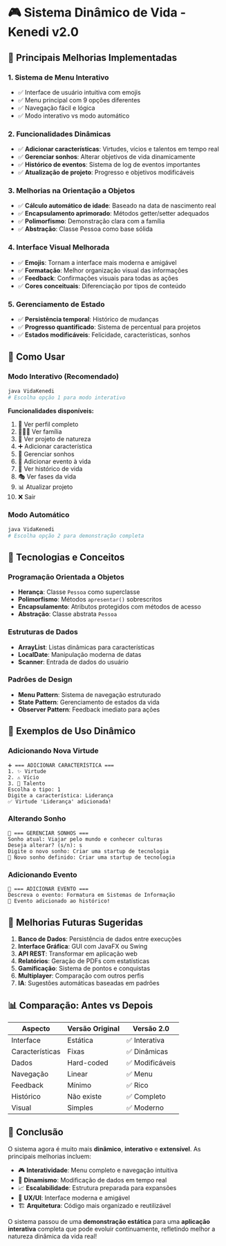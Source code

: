 # 🎮 Sistema Dinâmico de Vida - Kenedi v2.0

## 🚀 Principais Melhorias Implementadas

### 1. **Sistema de Menu Interativo**
- ✅ Interface de usuário intuitiva com emojis
- ✅ Menu principal com 9 opções diferentes
- ✅ Navegação fácil e lógica
- ✅ Modo interativo vs modo automático

### 2. **Funcionalidades Dinâmicas**
- ✅ **Adicionar características**: Virtudes, vícios e talentos em tempo real
- ✅ **Gerenciar sonhos**: Alterar objetivos de vida dinamicamente
- ✅ **Histórico de eventos**: Sistema de log de eventos importantes
- ✅ **Atualização de projeto**: Progresso e objetivos modificáveis

### 3. **Melhorias na Orientação a Objetos**
- ✅ **Cálculo automático de idade**: Baseado na data de nascimento real
- ✅ **Encapsulamento aprimorado**: Métodos getter/setter adequados
- ✅ **Polimorfismo**: Demonstração clara com a família
- ✅ **Abstração**: Classe Pessoa como base sólida

### 4. **Interface Visual Melhorada**
- ✅ **Emojis**: Tornam a interface mais moderna e amigável
- ✅ **Formatação**: Melhor organização visual das informações
- ✅ **Feedback**: Confirmações visuais para todas as ações
- ✅ **Cores conceituais**: Diferenciação por tipos de conteúdo

### 5. **Gerenciamento de Estado**
- ✅ **Persistência temporal**: Histórico de mudanças
- ✅ **Progresso quantificado**: Sistema de percentual para projetos
- ✅ **Estados modificáveis**: Felicidade, características, sonhos

## 🎯 Como Usar

### Modo Interativo (Recomendado)
```bash
java VidaKenedi
# Escolha opção 1 para modo interativo
```

**Funcionalidades disponíveis:**
1. 👤 Ver perfil completo
2. 👨‍👩‍👦 Ver família  
3. 🚀 Ver projeto de natureza
4. ➕ Adicionar característica
5. 🎯 Gerenciar sonhos
6. 📝 Adicionar evento à vida
7. 📜 Ver histórico de vida
8. 🎭 Ver fases da vida
9. 📊 Atualizar projeto
0. ❌ Sair

### Modo Automático
```bash
java VidaKenedi
# Escolha opção 2 para demonstração completa
```

## 🔧 Tecnologias e Conceitos

### Programação Orientada a Objetos
- **Herança**: Classe `Pessoa` como superclasse
- **Polimorfismo**: Métodos `apresentar()` sobrescritos
- **Encapsulamento**: Atributos protegidos com métodos de acesso
- **Abstração**: Classe abstrata `Pessoa`

### Estruturas de Dados
- **ArrayList**: Listas dinâmicas para características
- **LocalDate**: Manipulação moderna de datas
- **Scanner**: Entrada de dados do usuário

### Padrões de Design
- **Menu Pattern**: Sistema de navegação estruturado
- **State Pattern**: Gerenciamento de estados da vida
- **Observer Pattern**: Feedback imediato para ações

## 🎨 Exemplos de Uso Dinâmico

### Adicionando Nova Virtude
```
➕ === ADICIONAR CARACTERÍSTICA ===
1. ✨ Virtude
2. ⚠️ Vício  
3. 🌟 Talento
Escolha o tipo: 1
Digite a característica: Liderança
✅ Virtude 'Liderança' adicionada!
```

### Alterando Sonho
```
🎯 === GERENCIAR SONHOS ===
Sonho atual: Viajar pelo mundo e conhecer culturas
Deseja alterar? (s/n): s
Digite o novo sonho: Criar uma startup de tecnologia
🎯 Novo sonho definido: Criar uma startup de tecnologia
```

### Adicionando Evento
```
📝 === ADICIONAR EVENTO ===
Descreva o evento: Formatura em Sistemas de Informação
📝 Evento adicionado ao histórico!
```

## 🚀 Melhorias Futuras Sugeridas

1. **Banco de Dados**: Persistência de dados entre execuções
2. **Interface Gráfica**: GUI com JavaFX ou Swing
3. **API REST**: Transformar em aplicação web
4. **Relatórios**: Geração de PDFs com estatísticas
5. **Gamificação**: Sistema de pontos e conquistas
6. **Multiplayer**: Comparação com outros perfis
7. **IA**: Sugestões automáticas baseadas em padrões

## 📊 Comparação: Antes vs Depois

| Aspecto | Versão Original | Versão 2.0 |
|---------|----------------|-------------|
| Interface | Estática | ✅ Interativa |
| Características | Fixas | ✅ Dinâmicas |
| Dados | Hard-coded | ✅ Modificáveis |
| Navegação | Linear | ✅ Menu |
| Feedback | Mínimo | ✅ Rico |
| Histórico | Não existe | ✅ Completo |
| Visual | Simples | ✅ Moderno |

## 🎯 Conclusão

O sistema agora é muito mais **dinâmico**, **interativo** e **extensível**. As principais melhorias incluem:

- 🎮 **Interatividade**: Menu completo e navegação intuitiva
- 🔄 **Dinamismo**: Modificação de dados em tempo real
- 📈 **Escalabilidade**: Estrutura preparada para expansões
- 🎨 **UX/UI**: Interface moderna e amigável
- 🏗️ **Arquitetura**: Código mais organizado e reutilizável

O sistema passou de uma **demonstração estática** para uma **aplicação interativa** completa que pode evoluir continuamente, refletindo melhor a natureza dinâmica da vida real!
